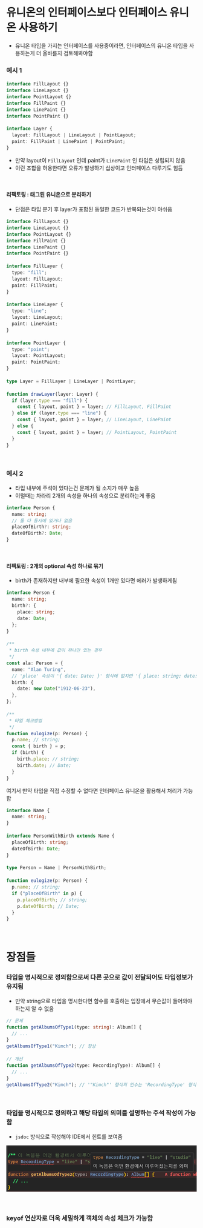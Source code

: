 # 유니온의 인터페이스보다 인터페이스 유니온 사용하기

- 유니온 타입을 가지는 인터페이스를 사용중이라면, 인터페이스의 유니온 타입을 사용하는게 더 올바를지 검토해봐야함

### 예시 1

```ts
interface FillLayout {}
interface LineLayout {}
interface PointLayout {}
interface FillPaint {}
interface LinePaint {}
interface PointPaint {}

interface Layer {
  layout: FillLayout | LineLayout | PointLayout;
  paint: FillPaint | LinePaint | PointPaint;
}
```

- 만약 layout이 `FillLayout` 인데 paint가 `LinePaint` 인 타입은 성립되지 않음
- 이런 조합을 허용한다면 오류가 발생하기 십상이고 인터페이스 다루기도 힘듬

<br/>

#### 리팩토링 : 태그된 유니온으로 분리하기

- 단점은 타입 분기 후 layer가 포함된 동일한 코드가 반복되는것이 아쉬움

```ts
interface FillLayout {}
interface LineLayout {}
interface PointLayout {}
interface FillPaint {}
interface LinePaint {}
interface PointPaint {}

interface FillLayer {
  type: "fill";
  layout: FillLayout;
  paint: FillPaint;
}

interface LineLayer {
  type: "line";
  layout: LineLayout;
  paint: LinePaint;
}

interface PointLayer {
  type: "point";
  layout: PointLayout;
  paint: PointPaint;
}

type Layer = FillLayer | LineLayer | PointLayer;

function drawLayer(layer: Layer) {
  if (layer.type === "fill") {
    const { layout, paint } = layer; // FillLayout, FillPaint
  } else if (layer.type === "line") {
    const { layout, paint } = layer; // LineLayout, LinePaint
  } else {
    const { layout, paint } = layer; // PointLayout, PointPaint
  }
}
```

<br/>

### 예시 2

- 타입 내부에 주석이 있다는건 문제가 될 소지가 매우 높음
- 이럴때는 차라리 2개의 속성을 하나의 속성으로 분리하는게 좋음

```ts
interface Person {
  name: string;
  // 둘 다 동시에 있거나 없음
  placeOfBirth?: string;
  dateOfBirth?: Date;
}
```

<br/>

#### 리팩토링 : 2개의 optional 속성 하나로 묶기

- birth가 존재하지만 내부에 필요한 속성이 1개만 있다면 에러가 발생하게됨

```ts
interface Person {
  name: string;
  birth?: {
    place: string;
    date: Date;
  };
}

/**
 * birth 속성 내부에 값이 하나만 있는 경우
 */
const ala: Person = {
  name: "Alan Turing",
  // 'place' 속성이 '{ date: Date; }' 형식에 없지만 '{ place: string; date: Date; }' 형식에서 필수입니다.
  birth: {
    date: new Date("1912-06-23"),
  },
};

/**
 * 타입 체크방법
 */
function eulogize(p: Person) {
  p.name; // string;
  const { birth } = p;
  if (birth) {
    birth.place; // string;
    birth.date; // Date;
  }
}
```

여기서 만약 타입을 직접 수정할 수 없다면 인터페이스 유니온을 활용해서 처리가 가능함

```ts
interface Name {
  name: string;
}

interface PersonWithBirth extends Name {
  placeOfBirth: string;
  dateOfBirth: Date;
}

type Person = Name | PersonWithBirth;

function eulogize(p: Person) {
  p.name; // string;
  if ("placeOfBirth" in p) {
    p.placeOfBirth; // string;
    p.dateOfBirth; // Date;
  }
}
```

<br/>

# 장점들

### 타입을 명시적으로 정의함으로써 다른 곳으로 값이 전달되어도 타입정보가 유지됨

- 만약 string으로 타입을 명시한다면 함수를 호출하는 입장에서 무슨값이 들어와야하는지 알 수 없음

```ts
// 문제
function getAlbumsOfType1(type: string): Album[] {
  // ...
}
getAlbumsOfType1("Kimch"); // 정상

// 개선
function getAlbumsOfType2(type: RecordingType): Album[] {
  // ...
}
getAlbumsOfType2("Kimch"); // '"Kimch"' 형식의 인수는 'RecordingType' 형식의 매개 변수에 할당될 수 없습니다.
```

<br/>

### 타입을 명시적으로 정의하고 해당 타입의 의미를 설명하는 주석 작성이 가능함

- `jsdoc` 방식으로 작성해야 IDE에서 힌트를 보여줌

![alt text](./images/33_1.png)

<br/>

### keyof 연산자로 더욱 세밀하게 객체의 속성 체크가 가능함
